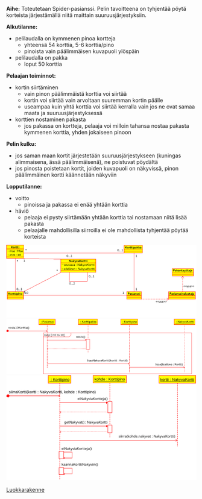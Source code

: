 **Aihe:** Toteutetaan Spider-pasianssi. Pelin tavoitteena on tyhjentää pöytä korteista järjestämällä niitä maittain suuruusjärjestyksiin.


**Alkutilanne:**
- pelilaudalla on kymmenen pinoa kortteja
	- yhteensä 54 korttia, 5-6 korttia/pino
	- pinoista vain päälimmäisen kuvapuoli ylöspäin
- pelilaudalla on pakka
	- loput 50 korttia

**Pelaajan toiminnot:**
- kortin siirtäminen
	- vain pinon päälimmäistä korttia voi siirtää
	- kortin voi siirtää vain arvoltaan suuremman kortin päälle
	- useampaa kuin yhtä korttia voi siirtää kerralla vain jos ne ovat samaa maata ja suuruusjärjestyksessä
- korttien nostaminen pakasta
	- jos pakassa on kortteja, pelaaja voi milloin tahansa nostaa pakasta kymmenen korttia, yhden jokaiseen pinoon

**Pelin kulku:**
- jos saman maan kortit järjestetään suuruusjärjestykseen (kuningas alimmaisena, ässä päälimmäisenä), ne poistuvat pöydältä
- jos pinosta poistetaan kortit, joiden kuvapuoli on näkyvissä, pinon päälimmäinen kortti käännetään näkyviin

**Lopputilanne:**
- voitto
	- pinoissa ja pakassa ei enää yhtään korttia
- häviö
	- pelaaja ei pysty siirtämään yhtään korttia tai nostamaan niitä lisää pakasta
	- pelaajalle mahdollisilla siirroilla ei ole mahdollista tyhjentää pöytää korteista


![Alt text](luokkakaavio.png "Määrittelyvaiheen luokkakaavio")
![Alt text](pelaajaNostaa.png "Pelaaja nostaa 10 korttia pinosta")
![Alt text](pelaajaSiirtaaKortinPinostaToiseen.png "Pelaaja siirtää kortin pinosta toiseen")

[Luokkarakenne](luokkarakenne.md)

